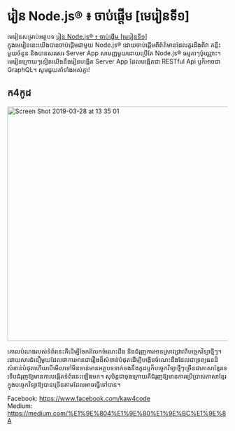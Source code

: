 # រៀន Node.js® ៖ ចាប់ផ្ដើម [មេរៀនទី១]
មេរៀនសម្រាប់អត្ថបទ [រៀន Node.js® ៖ ចាប់ផ្ដើម [មេរៀនទី១]](docs/CONTRIBUTING.md) \
ក្នុងមេរៀននេះយើងបានចាប់ផ្ដើមជាមួយ Node.js® ដោយចាប់ផ្ដើមពីព័ត៍មានដែលគួរដឹងពីវា គន្លឺះមួយចំនួន និងបានសរសេរ Server App សាមញ្ញមួយដោយប្រើតែ Node.js® ធម្មតាៗប៉ុណ្ណោះ។
មេរៀនក្រោយៗទៀតយើងនឹងរៀនបង្កើត Server App ដែលបង្កើតជា RESTful Api ឫក៏អាចជា GraphQL។
សូមជួយគាំទាំងអស់គ្នា!

## ក4កូដ
<img width="537" alt="Screen Shot 2019-03-28 at 13 35 01" src="https://user-images.githubusercontent.com/13924709/55135465-549f1c00-515e-11e9-914d-993545fea99b.png">

គោលបំណង​របស់​ទំព័រ​នេះ​គឺ​ដើម្បី​ចែករំលែក​ចំណេះដឹង​ និង​ជំរុញ​ការ​អាន​ស្រាវជ្រាវ​ពី​បច្ចេក​វិទ្យា​ថ្មី​ៗ។ ដោយសារ​ជំនឿ​មួយ​ដែល​ថា​ការ​អាន​ជា​រឿង​ដ៏​សំខាន់​បំផុត​ដើម្បី​បង្កើន​ចំណេះដឹង​ដែល​ជា​ទ្រព្យធន​ដ៏​សំខាន់​បំផុត​ ហើយ​បើ​មើលទៅ​មិនទាន់​មាន​អត្ថបទ​ទាក់ទង​នឹង​កូដ​ ឫក៏​បច្ចេក​វិទ្យា​ថ្មី​ៗច្រើន​ជា​ភាសាខ្មែរ​ទេ​ទើប​ជំរុញ​ឱ្យ​មានការ​បង្កើត​ទំព័រ​នេះ​ឡើង​មក​។ សុ​បិន្តជាចុងក្រោយ​គឺ​ជំរុញ​ឱ្យ​មានការ​ប្រើប្រាស់​ភាសាខ្មែរ​ក្នុង​បច្ចេកវិទ្យា​ឱ្យ​បាន​ច្រើន​តាមដែល​អាច​ធ្វើ​ទៅ​បាន​។

Facebook: https://www.facebook.com/kaw4code \
Medium: https://medium.com/%E1%9E%804%E1%9E%80%E1%9E%BC%E1%9E%8A
